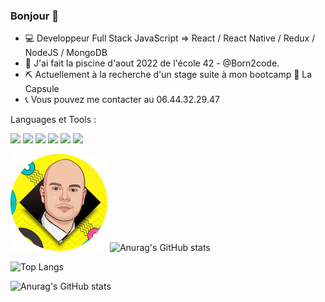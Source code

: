 ### Bonjour 👋

- 💻 Developpeur Full Stack JavaScript => React / React Native / Redux / NodeJS / MongoDB
- 💾 J'ai fait la piscine d'aout 2022 de l'école 42 - @Born2code.
- ⛏ Actuellement à la recherche d'un stage suite à mon bootcamp 💪 La Capsule
- 📞 Vous pouvez me contacter au 06.44.32.29.47

Languages et Tools :

<img width='45px' src="https://cdn.jsdelivr.net/gh/devicons/devicon/icons/javascript/javascript-original.svg" /> <img width='45px' src="https://cdn.jsdelivr.net/gh/devicons/devicon/icons/react/react-original.svg" /> <img width='45px' src="https://cdn.jsdelivr.net/gh/devicons/devicon/icons/nodejs/nodejs-original.svg" /> <img width='45px' src="https://cdn.jsdelivr.net/gh/devicons/devicon/icons/mongodb/mongodb-original-wordmark.svg" /> <img width='45px' src="https://cdn.jsdelivr.net/gh/devicons/devicon/icons/html5/html5-original.svg" /> <img width='45px' src="https://cdn.jsdelivr.net/gh/devicons/devicon/icons/css3/css3-original.svg" />


![Cover](https://github.com/me-hadjadj/me-hadjadj/blob/master/img/IMG_2528-rond-155px.png)            ![Anurag's GitHub stats](https://github-readme-stats.vercel.app/api?username=me-hadjadj&show_icons=true&theme=default&count_private=true&hide=prs,contribs)

![Top Langs](https://github-readme-stats.vercel.app/api/top-langs/?username=me-hadjadj&layout=compact&langs_count=8)

![Anurag's GitHub stats](https://github-readme-stats.vercel.app/api?username=me-hadjadj&show_icons=true&theme=radical)

<!--
**me-hadjadj/me-hadjadj** is a ✨ _special_ ✨ repository because its `README.md` (this file) appears on your GitHub profile.
Here are some ideas to get you started:
- 🔭 I’m currently working on ...
- 🌱 I’m currently learning ...
- 👯 I’m looking to collaborate on ...
- 🤔 I’m looking for help with ...
- 💬 Ask me about ...
- 📫 How to reach me: ...
- 😄 Pronouns: ...
- ⚡ Fun fact: ...
-->
